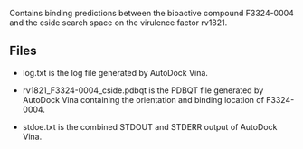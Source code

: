 Contains binding predictions between the bioactive compound F3324-0004 and the cside search space on the virulence factor rv1821.

## Files

- log.txt is the log file generated by AutoDock Vina.

- rv1821_F3324-0004_cside.pdbqt is the PDBQT file generated by AutoDock Vina containing the orientation and binding location of F3324-0004.

- stdoe.txt is the combined STDOUT and STDERR output of AutoDock Vina.

